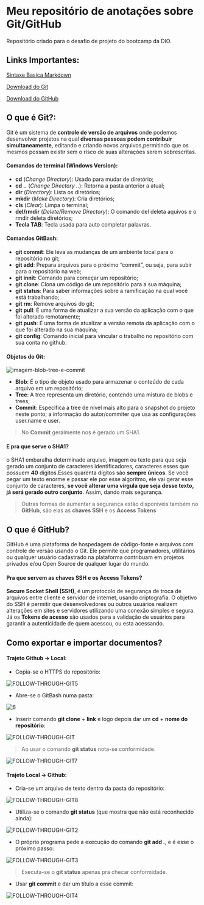 # Meu repositório de anotações sobre Git/GitHub
Repositório criado para o desafio de projeto do bootcamp da DIO.


## Links Importantes:
[Sintaxe Basica Markdown](https://www.markdownguide.org/basic-syntax/)

[Download do Git](https://git-scm.com/downloads)

[Download do GitHub](https://desktop.github.com/)

## O que é Git?:
Git é um sistema de **controle de versão de arquivos** onde podemos desenvolver projetos na qual **diversas pessoas podem contribuir simultaneamente**, editando e criando novos arquivos,permitindo que os mesmos possam existir sem o risco de suas alterações serem sobrescritas.

#### Comandos de terminal (Windows Version):

- **cd** (*Change Directory*): Usado para mudar de diretório;
- **cd ..** (*Change Directory ..*): Retorna a pasta anterior a atual;
- **dir** (*Directory*): Lista os diretórios;
- **mkdir** (*Make Directory*): Cria diretórios;
- **cls** (*Clear*): Limpa o terminal;
- **del/rmdir** (*Delete/Remove Directory*): O comando del deleta aquivos e o rmdir deleta diretórios;
- **Tecla TAB**: Tecla usada para auto completar palavras.

#### Comandos GitBash:

- **git commit**: Ele leva as mudanças de um ambiente local para o repositório no git;
- **git add**: Prepara arquivos para o próximo “commit”, ou seja, para subir para o repositório na web;
- **git innit**: Comando para começar um repositório;
- **git clone**: Clona um código de um repositório para a sua máquina;
- **git status**: Para saber informações sobre a ramificação na qual você está trabalhando;
- **git rm**: Remove arquivos do git;
- **git pull**: É uma forma de atualizar a sua versão da aplicação com o que foi alterado remotamente;
- **git push**: É uma forma de atualizar a versão remota da aplicação com o que foi alterado na sua maquina;
- **git config**: Comando inicial para vincular o trabalho no repositório com sua conta no github.

#### Objetos do Git:

![imagem-blob-tree-e-commit](https://user-images.githubusercontent.com/105538076/173146945-b7b1c488-0b24-4b57-8b5e-65bfb00739a6.png)

- **Blob**: É o tipo de objeto usado para armazenar o conteúdo de cada arquivo em um repositório;
- **Tree**: A tree representa um diretório, contendo uma mistura de blobs e trees;
- **Commit**: Especifica a tree de nível mais alto para o snapshot do projeto neste ponto; a informação do autor/commiter que usa as configurações user.name e user.

> No **Commit** geralmente nos é gerado um SHA1.

#### E pra que serve o SHA1?

o SHA1 embaralha determinado arquivo, imagem ou texto para que seja gerado um conjunto de caracteres identificadores, caracteres esses que possuem **40** dígitos.Esses quarenta dígitos são **sempre únicos**. Se você pegar um texto enorme e passar ele por esse algoritmo, ele vai gerar esse conjunto de caracteres, **se você alterar uma vírgula que seja desse texto, já será gerado outro conjunto**. Assim, dando mais segurança.

> Outras formas de aumentar a segurança estão disponíveis também no **GitHub**, são elas as **chaves SSH** e os **Access Tokens**

## O que é GitHub?
GitHub é uma plataforma de hospedagem de código-fonte e arquivos com controle de versão usando o Git. Ele permite que programadores, utilitários ou qualquer usuário cadastrado na plataforma contribuam em projetos privados e/ou Open Source de qualquer lugar do mundo.

#### Pra que servem as chaves SSH e os Access Tokens?

**Secure Socket Shell (SSH)**, é um protocolo de segurança de troca de arquivos entre cliente e servidor de internet, usando criptografia. O objetivo do SSH é permitir que desenvolvedores ou outros usuários realizem alterações em sites e servidores utilizando uma conexão simples e segura.
Já os **Tokens de acesso** são usados para a validação de usuários para garantir a autenticidade de quem acessou, ou esta acessando.

## Como exportar e importar documentos?

#### Trajeto Github → Local:
- Copia-se o HTTPS do repositório:

![FOLLOW-THROUGH-GIT5](https://user-images.githubusercontent.com/105538076/173152761-b568e3da-1201-430d-b308-ab5feb81cf0e.png)
- Abre-se o GitBash numa pasta:

![6](https://user-images.githubusercontent.com/105538076/173153291-aab236c1-cbfa-4312-8b1e-4a0e8de34c6a.png)

- Inserir comando **git clone** + **link** e logo depois dar um **cd** + **nome do repositório**:

![FOLLOW-THROUGH-GIT](https://user-images.githubusercontent.com/105538076/173153598-320c2bcc-548c-49c5-aa2b-2f6ef1e0e615.png)
> Ao usar o comando **git status** nota-se conformidade.

![FOLLOW-THROUGH-GIT7](https://user-images.githubusercontent.com/105538076/173154120-25ba4e7e-a995-410f-b08d-5874bc28b6c7.png)

#### Trajeto Local → Github:
- Cria-se um arquivo de texto dentro da pasta do repositório:

![FOLLOW-THROUGH-GIT8](https://user-images.githubusercontent.com/105538076/173154401-5a5686d9-5705-4e47-89e0-0904f447238f.png)  
- Utiliza-se o comando **git status** (que mostra que não está reconhecido ainda):

![FOLLOW-THROUGH-GIT2](https://user-images.githubusercontent.com/105538076/173154593-511f8bf6-c812-46e7-8a1e-bc2a0be2037a.png)
- O próprio programa pede a execução do comando **git add .**, e é esse o próximo passo:

![FOLLOW-THROUGH-GIT3](https://user-images.githubusercontent.com/105538076/173154788-a7dc44f1-a20a-497f-91f4-5e1c00ca37bd.png)
> Executa-se o **git status** apenas pra checar conformidade.

- Usar **git commit** e dar um título a esse commit:

![FOLLOW-THROUGH-GIT4](https://user-images.githubusercontent.com/105538076/173155651-ce1571f1-5574-42ee-ac66-c6955e9aec8b.png)



